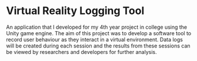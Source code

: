 # Virtual Reality Logging Tool
An application that I developed for my 4th year project in college using the Unity game engine. The aim of this project was to develop a software tool to record user behaviour as they interact in a virtual environment. Data logs will be created during each session and the results from these sessions can be viewed by researchers and developers for further analysis.
